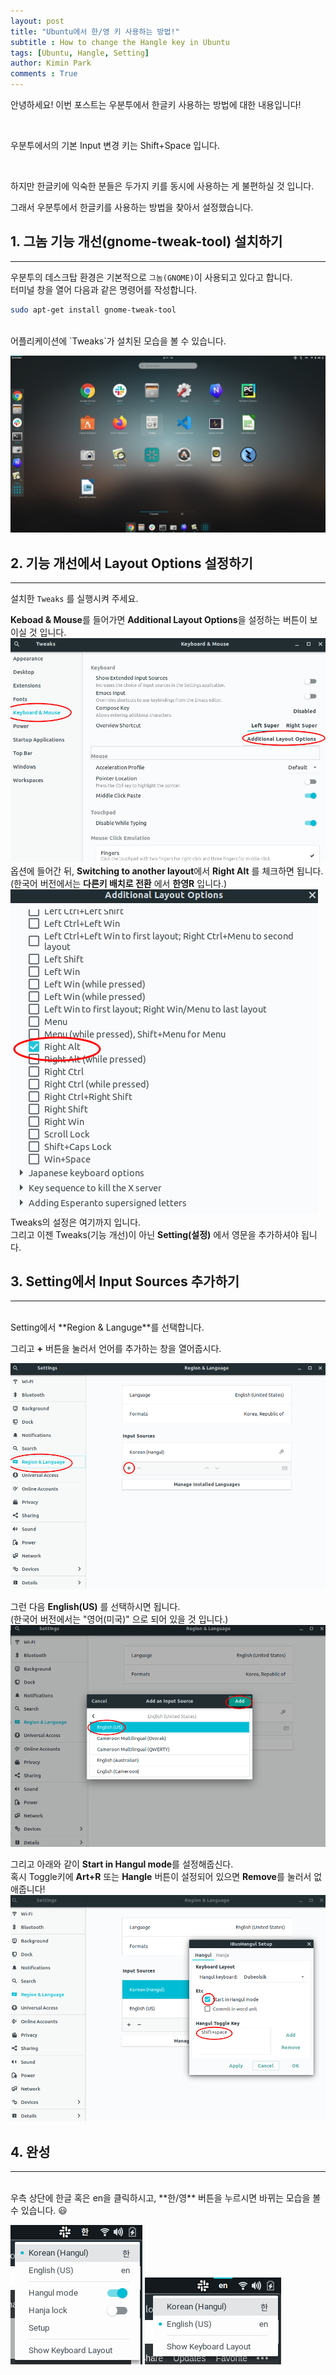 ```yaml
---
layout: post
title: "Ubuntu에서 한/영 키 사용하는 방법!"
subtitle : How to change the Hangle key in Ubuntu
tags: [Ubuntu, Hangle, Setting]
author: Kimin Park
comments : True
---
```


안녕하세요! 이번 포스트는 우분투에서 한글키 사용하는 방법에 대한 내용입니다!

<br>

우분투에서의 기본  Input 변경 키는 Shift+Space 입니다.

<br>

하지만 한글키에 익숙한 분들은 두가지 키를 동시에 사용하는 게 불편하실 것 입니다.
<br>

그래서 우분투에서 한글키를 사용하는 방법을 찾아서 설정했습니다.

## 1. 그놈 기능 개선(gnome-tweak-tool) 설치하기

---

우분투의 데스크탑 환경은 기본적으로 `그놈(GNOME)`이 사용되고 있다고 합니다.
<br>
터미널 창을 열어 다음과 같은 명령어를 작성합니다.
<br>
```bash
sudo apt-get install gnome-tweak-tool
```
<br>
어플리케이션에 `Tweaks`가 설치된 모습을 볼 수 있습니다.
<br>

![flow](/assets/img/2020-08-04/hangle0.png)

## 2. 기능 개선에서 Layout Options 설정하기

---

설치한 `Tweaks` 를  실행시켜 주세요.
<br>

**Keboad & Mouse**를 들어가면 **Additional Layout Options**을 설정하는 버튼이 보이실 것 입니다.
<br>
![flow](/assets/img/2020-08-04/hangle1.png)
<br>
옵션에 들어간 뒤, **Switching to another layout**에서 **Right Alt** 를 체크하면 됩니다.
<br>
(한국어 버전에서는 **다른키 배치로 전환** 에서 **한영R** 입니다.)
<br>
![flow](/assets/img/2020-08-04/hangle2.png)
<br>
Tweaks의 설정은 여기까지 입니다.
<br>
그리고 이젠 Tweaks(기능 개선)이 아닌 **Setting(설정)** 에서 영문을 추가하셔야 됩니다.
<br>
## 3. Setting에서 Input Sources 추가하기

---
<br>
Setting에서 **Region & Languge**를 선택합니다.
<br>

그리고 **+** 버튼을 눌러서 언어를 추가하는 창을 열어줍시다.
<br>

![flow](/assets/img/2020-08-04/hangle3.png)

그런 다음 **English(US)** 를 선택하시면 됩니다.
<br>
(한국어 버전에서는 "영어(미국)" 으로 되어 있을 것 입니다.)
<br>
![flow](/assets/img/2020-08-04/hangle4.png)

그리고 아래와 같이 **Start in Hangul mode**를 설정해줍신다.
<br>
혹시 Toggle키에 **Art+R** 또는 **Hangle** 버튼이 설정되어 있으면 **Remove**를 눌러서 없애줍니다!
<br>
![flow](/assets/img/2020-08-04/hangle5.png)
<br>
## 4. 완성

---
<br>
우측 상단에 한글 혹은 en을 클릭하시고, **한/영** 버튼을 누르시면 바뀌는 모습을 볼 수 있습니다. 😃

![flow](/assets/img/2020-08-04/hangle6.png)   ![flow](/assets/img/2020-08-04/hangle7.png)
